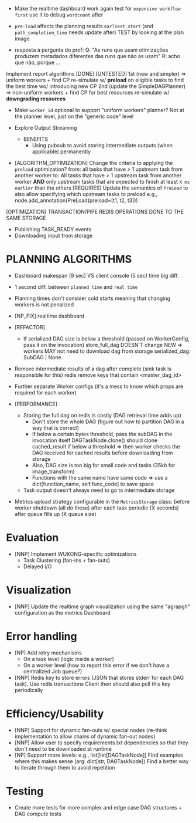 - Make the realtime dashboard work again 
    test for `expensive workflow first`
    use it to debug `wordcount` after

- `pre-load` affects the planning results
    `earliest_start` (and `path_completion_time` needs update after)
    TEST by looking at the plan image

- resposta à pergunta do prof:
    Q: "As runs que usam otimizações produzem metadados diferentes das runs que não as usam"
    R: acho que não, porque ...


Implement report algorithms
    [DONE] [UNTESTED] 1st (new and simpler) => uniform workers + find CP
        re-simulate w/ **preload** on eligible tasks to find the best time wo/ introducing new CP
    2nd (update the SimpleDAGPlanner) => non-uniform workers + find CP for best resources
        re-simulate w/ **downgrading resources**

- Make `worker_id` optional to support "uniform workers" planner?
    Not at the planner level, just on the "generic code" level

- Explore Output Streaming
    - BENEFITS
        - Using pubsub to avoid storing intermediate outputs (when applicable) permanently

- [ALGORITHM_OPTIMIZATION] Change the criteria to applying the `preload` optimization?
    from: all tasks that have > 1 upstream task from another worker
    to: All tasks that have > 1 upstream task from another worker **AND** only upstream tasks that are *expected* to finish at least `X ms earlier` than the others
        [REQUIRES] Update the semantics of `PreLoad` to also allow specifying which upstream tasks to preload
            e.g., node.add_annotation(PreLoad(preload=[t1, t2, t3]))

[OPTIMIZATION]
TRANSACTION/PIPE REDIS OPERATIONS DONE TO THE SAME STORAGE
- Publishing TASK_READY events
- Downloading input from storage

# PLANNING ALGORITHMS
- Dashboard makespan (9 sec) VS client console (5 sec) time big diff.
- 1 second diff. between `planned time` and `real time`
- Planning times don't consider cold starts meaning that changing workers is not penalized

- [NP_FIX] realtime dashboard

- [REFACTOR]
    - If serialized DAG size is below a threshold (passed on WorkerConfig, pass it on the invocation)
        store_full_dag DOESN'T change
        NEW => workers MAY not need to download dag from storage
            serialized_dag: SubDAG | None

- Remove intermediate results of a dag after complete (sink task is responsible for this)
    redis remove keys that contain <master_dag_id>
- Further separate Worker configs (it's a mess to know which props are required for each worker)

- [PERFORMANCE] 
    - Storing the full dag on redis is costly (DAG retrieval time adds up)
        - Don't store the whole DAG (figure out how to partition DAG in a way that is correct)
        - If below a certain bytes threshold, pass the subDAG in the invocation itself
            DAGTaskNode.clone() should clone cached_result if below a threshold => then worker checks the DAG received for cached results before downloading from storage
        - Also, DAG size is too big for small code and tasks (35kb for image_transform)
        - Functions with the same name have same code => use a dict[function_name, self.func_code] to save space
    - Task output doesn't always need to go to intermediate storage

- Metrics upload strategy configurable in the `MetricsStorage` class:
    before worker shutdown (all do these)
    after each task
    periodic (X seconds)
    after queue fills up (X queue size)

# Evaluation
- [NNP] Implement WUKONG-specific optimizations
    - Task Clustering (fan-ins + fan-outs)
    - Delayed I/O

# Visualization
- [NNP] Update the realtime graph visualization using the same "agrapgh" configuration as the metrics Dashboard

# Error handling
- [NP] Add retry mechanisms
    - On a task level (logic inside a worker)
    - On a worker level (how to report this error if we don't have a centralized Job queue?)
- [NNP] Redis key to store errors (JSON that stores stderr for each DAG task). Use redis transactions
    Client then should also poll this key periodically

# Efficiency/Usability
- [NNP] Support for dynamic fan-outs w/ special nodes (re-think implementation to allow chains of dynamic fan-out nodes)
- [NNP] Allow user to specify requirements.txt dependencies so that they don't need to be downloaded at runtime
- [NP] Support more levels: e.g., list[list[DAGTaskNode]]
    Find examples where this makes sense (arg: dict[str, DAGTaskNode])
    Find a better way to iterate through them to avoid repetition

# Testing
- Create more tests for more complex and edge case DAG structures + DAG compute tests